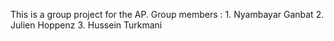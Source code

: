 This is a group project for the AP.
Group members : 
    1. Nyambayar Ganbat
    2. Julien Hoppenz
    3. Hussein Turkmani

